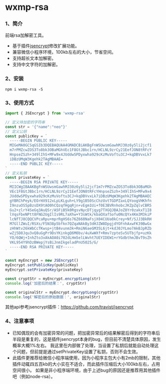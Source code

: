 # wxmp-rsa

### 1、简介
前端rsa加解密工具。
+ 基于插件[jsencrypt](https://github.com/travist/jsencrypt)修改扩展功能。
+ 兼容微信小程序环境，100kb左右的大小，节省空间。
+ 支持超长文本加解密。
+ 支持中文字符的加解密。

### 2、安装
```
npm i wxmp-rsa -S
```

### 3、使用方式
```js
import { JSEncrypt } from 'wxmp-rsa'

// 定义待加密的字符串
const str = '{"name":"neo"}'
// 定义公钥
const publicKey = `
  -----BEGIN PUBLIC KEY-----
  MIGeMA0GCSqGSIb3DQEBAQUAA4GMADCBiAKBgFnWSUwsmGawhMJ30z6y5li2jcf1
  m7rPMZcwZOS3To8bk3OBaMGhVEc1F8GtJBbc1rn/HCLNL9zrCy21EefJON8tRFcY
  HnpseZSzh+349lIhS+MFw9x4JUddwSPDyxwha929cKzMuVoftu3CJ+kqDBVvxLk7
  iDBzUMqW3Kgehk2TAgMBAAE=
  -----END PUBLIC KEY-----
`
// 定义私钥
const privateKey = `
  -----BEGIN RSA PRIVATE KEY-----
  MIICWgIBAAKBgFnWSUwsmGawhMJ30z6y5li2jcf1m7rPMZcwZOS3To8bk3OBaMGh
  VEc1F8GtJBbc1rn/HCLNL9zrCy21EefJON8tRFcYHnpseZSzh+349lIhS+MFw9x4
  JUddwSPDyxwha929cKzMuVoftu3CJ+kqDBVvxLk7iDBzUMqW3Kgehk2TAgMBAAEC
  gYBRChPeyk/EOrHX912xLpLKLguh+LY9g1B50ScChzUvtTGDPZaxLQYoogVHKhfn
  I9nzuOS5pBzsDX9tAO0hCQzqfHgqRjn+vEgm1Ui+f0E3BVRnhobcJKZpZqlvCBR5
  Gu2+zlrY4SeGq3AuQSr/A5FiB5k0RgsvNycDTjqyg7TXGQJBAJoZ8Yr0zakxT1I8
  lVqsFbeNPtt8FNG2UgIlIs9RL7aXhw+Y3sWtk/kbaOXafSofu0NcQYx4Km3M3kiP
  lcNfTJ8CQQCVPcaRpu+mprRgHS6s76Z668NaFsjX04CUUa0kCrey+Nf/SJJ3BkRH
  M7GllZWuI/RSXs/F5N38p5bfkn7QZqaNAkBy3dHJZW8DpgjdYOFnhAxwFK39BwGx
  zHhWtv26kWbCcTKwsp+jtB4vunm3k+RmiN6aeGM35L6jt+kdJ0JYLmo7AkBJpRZb
  wZj5D8Jqu3vQ8uGgPr9DsYKinkgQ6M0bv/4uXwWXf+Rmv7zpteSv5UTbjfp+uzKk
  YO/6QWj+InhZto3xAkAOA0i702dLHm5elLWvht7UEYIDEW1+rYGdbthmJBvT9sZh
  VKL954Y9hDzBWepjYsBiJnmIkgeladPnU5025/G/
  -----END RSA PRIVATE KEY-----
`

const myEncrypt = new JSEncrypt()
myEncrypt.setPublicKey(publicKey)
myEncrypt.setPrivateKey(privateKey)

const cryptStr = myEncrypt.encryptLong(str)
console.log('加密后的结果：', cryptStr)

const originalStr = myEncrypt.decryptLong(cryptStr)
console.log('解密后的原始数据：', originalStr)
```
其他api参考jsencrypt插件：https://github.com/travist/jsencrypt

### 4、注意事项
+ 已知偶现的会有加密异常的问题，把加密异常后的结果解密后得到的字符串后半段是重复的，这是插件jsencrypt本身的bug，但目前不清楚具体原因，发生概率大概1%左右。
我这里在内部做了处理，当设置了私钥后就能自动处理这个问题，但前提是通过setPrivateKey设置了私钥，否则不会生效。
+ 此插件更推荐给微信小程序端使用，因为小程序主包大小有2mb的限制，其他插件动辄四五百kb的大小实在不适合，而此插件压缩后大小100kb左右，占用空间很小。
如果是非小程序端环境，由于上述bug的原因还是推荐用其他插件吧（例如node-rsa）。

